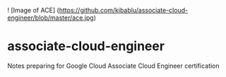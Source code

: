 ! [Image of ACE]
(https://github.com/kibablu/associate-cloud-engineer/blob/master/ace.jpg)

# associate-cloud-engineer
Notes preparing for Google Cloud Associate Cloud Engineer certification
